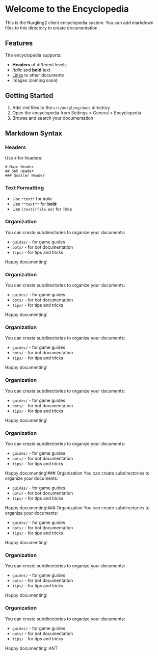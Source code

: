 # Welcome to the Encyclopedia

This is the Nurgling2 client encyclopedia system. You can add markdown files to this directory to create documentation.

## Features

The encyclopedia supports:

- **Headers** of different levels
- *Italic* and **bold** text  
- [Links](welcome.md) to other documents
- Images (coming soon)

## Getting Started

1. Add .md files to the `src/nurgling/docs` directory
2. Open the encyclopedia from Settings > General > Encyclopedia
3. Browse and search your documentation

## Markdown Syntax

### Headers
Use `#` for headers:
```
# Main Header
## Sub Header
### Smaller Header
```

### Text Formatting
- Use `*text*` for *italic*
- Use `**text**` for **bold**
- Use `[text](file.md)` for links

### Organization
You can create subdirectories to organize your documents:
- `guides/` - for game guides
- `bots/` - for bot documentation  
- `tips/` - for tips and tricks

Happy documenting!
### Organization
You can create subdirectories to organize your documents:
- `guides/` - for game guides
- `bots/` - for bot documentation
- `tips/` - for tips and tricks

Happy documenting!
### Organization
You can create subdirectories to organize your documents:
- `guides/` - for game guides
- `bots/` - for bot documentation
- `tips/` - for tips and tricks

Happy documenting!
### Organization
You can create subdirectories to organize your documents:
- `guides/` - for game guides
- `bots/` - for bot documentation
- `tips/` - for tips and tricks

Happy documenting!
### Organization
You can create subdirectories to organize your documents:
- `guides/` - for game guides
- `bots/` - for bot documentation
- `tips/` - for tips and tricks

Happy documenting!### Organization
You can create subdirectories to organize your documents:
- `guides/` - for game guides
- `bots/` - for bot documentation
- `tips/` - for tips and tricks

Happy documenting!### Organization
You can create subdirectories to organize your documents:
- `guides/` - for game guides
- `bots/` - for bot documentation
- `tips/` - for tips and tricks

Happy documenting!
### Organization
You can create subdirectories to organize your documents:
- `guides/` - for game guides
- `bots/` - for bot documentation
- `tips/` - for tips and tricks

Happy documenting!
### Organization
You can create subdirectories to organize your documents:
- `guides/` - for game guides
- `bots/` - for bot documentation
- `tips/` - for tips and tricks

Happy documenting!
ANT

